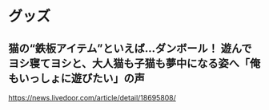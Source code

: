 
# グッズ


## 猫の“鉄板アイテム”といえば…ダンボール！ 遊んでヨシ寝てヨシと、大人猫も子猫も夢中になる姿へ「俺もいっしょに遊びたい」の声

https://news.livedoor.com/article/detail/18695808/



